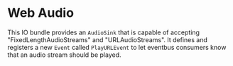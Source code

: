 # Web Audio

This IO bundle provides an `AudioSink` that is capable of accepting "FixedLengthAudioStreams" and "URLAudioStreams".
It defines and registers a new `Event` called `PlayURLEvent` to let eventbus consumers know that an audio stream should be played.
